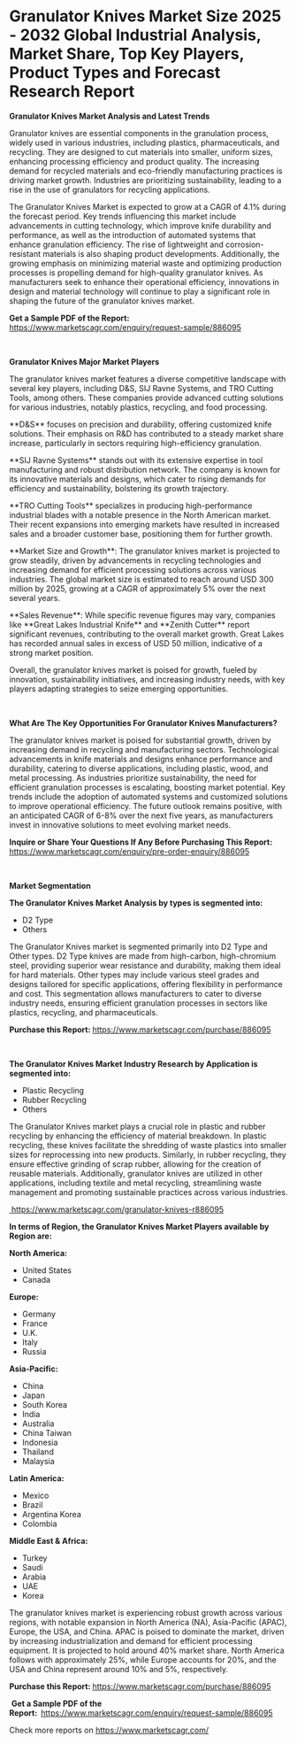 <p><h1>Granulator Knives Market Size 2025 - 2032 Global Industrial Analysis, Market Share, Top Key Players, Product Types and Forecast Research Report</h1></p><p><strong>Granulator Knives Market Analysis and Latest Trends</strong></p>
<p><p>Granulator knives are essential components in the granulation process, widely used in various industries, including plastics, pharmaceuticals, and recycling. They are designed to cut materials into smaller, uniform sizes, enhancing processing efficiency and product quality. The increasing demand for recycled materials and eco-friendly manufacturing practices is driving market growth. Industries are prioritizing sustainability, leading to a rise in the use of granulators for recycling applications. </p><p>The Granulator Knives Market is expected to grow at a CAGR of 4.1% during the forecast period. Key trends influencing this market include advancements in cutting technology, which improve knife durability and performance, as well as the introduction of automated systems that enhance granulation efficiency. The rise of lightweight and corrosion-resistant materials is also shaping product developments. Additionally, the growing emphasis on minimizing material waste and optimizing production processes is propelling demand for high-quality granulator knives. As manufacturers seek to enhance their operational efficiency, innovations in design and material technology will continue to play a significant role in shaping the future of the granulator knives market.</p></p>
<p><strong>Get a Sample PDF of the Report:&nbsp;</strong> <a href="https://www.marketscagr.com/enquiry/request-sample/886095?utm_campaign=2936&utm_medium=2&utm_source=Github&utm_content=ia&utm_term=10042025&utm_id=granulator-knives">https://www.marketscagr.com/enquiry/request-sample/886095</a></p>
<p>&nbsp;</p>
<p><strong>Granulator Knives Major Market Players</strong></p>
<p><p>The granulator knives market features a diverse competitive landscape with several key players, including D&S, SIJ Ravne Systems, and TRO Cutting Tools, among others. These companies provide advanced cutting solutions for various industries, notably plastics, recycling, and food processing.</p><p>**D&S** focuses on precision and durability, offering customized knife solutions. Their emphasis on R&D has contributed to a steady market share increase, particularly in sectors requiring high-efficiency granulation.</p><p>**SIJ Ravne Systems** stands out with its extensive expertise in tool manufacturing and robust distribution network. The company is known for its innovative materials and designs, which cater to rising demands for efficiency and sustainability, bolstering its growth trajectory.</p><p>**TRO Cutting Tools** specializes in producing high-performance industrial blades with a notable presence in the North American market. Their recent expansions into emerging markets have resulted in increased sales and a broader customer base, positioning them for further growth.</p><p>**Market Size and Growth**: The granulator knives market is projected to grow steadily, driven by advancements in recycling technologies and increasing demand for efficient processing solutions across various industries. The global market size is estimated to reach around USD 300 million by 2025, growing at a CAGR of approximately 5% over the next several years.</p><p>**Sales Revenue**: While specific revenue figures may vary, companies like **Great Lakes Industrial Knife** and **Zenith Cutter** report significant revenues, contributing to the overall market growth. Great Lakes has recorded annual sales in excess of USD 50 million, indicative of a strong market position.</p><p>Overall, the granulator knives market is poised for growth, fueled by innovation, sustainability initiatives, and increasing industry needs, with key players adapting strategies to seize emerging opportunities.</p></p>
<p>&nbsp;</p>
<p><strong>What Are The Key Opportunities For Granulator Knives Manufacturers?</strong></p>
<p><p>The granulator knives market is poised for substantial growth, driven by increasing demand in recycling and manufacturing sectors. Technological advancements in knife materials and designs enhance performance and durability, catering to diverse applications, including plastic, wood, and metal processing. As industries prioritize sustainability, the need for efficient granulation processes is escalating, boosting market potential. Key trends include the adoption of automated systems and customized solutions to improve operational efficiency. The future outlook remains positive, with an anticipated CAGR of 6-8% over the next five years, as manufacturers invest in innovative solutions to meet evolving market needs.</p></p>
<p><strong>Inquire or Share Your Questions If Any Before Purchasing This Report:</strong> <a href="https://www.marketscagr.com/enquiry/pre-order-enquiry/886095?utm_campaign=2936&utm_medium=2&utm_source=Github&utm_content=ia&utm_term=10042025&utm_id=granulator-knives">https://www.marketscagr.com/enquiry/pre-order-enquiry/886095</a></p>
<p>&nbsp;</p>
<p><strong>Market Segmentation</strong></p>
<p><strong>The Granulator Knives Market Analysis by types is segmented into:</strong></p>
<p><ul><li>D2 Type</li><li>Others</li></ul></p>
<p><p>The Granulator Knives market is segmented primarily into D2 Type and Other types. D2 Type knives are made from high-carbon, high-chromium steel, providing superior wear resistance and durability, making them ideal for hard materials. Other types may include various steel grades and designs tailored for specific applications, offering flexibility in performance and cost. This segmentation allows manufacturers to cater to diverse industry needs, ensuring efficient granulation processes in sectors like plastics, recycling, and pharmaceuticals.</p></p>
<p><strong>Purchase this Report:&nbsp;</strong><a href="https://www.marketscagr.com/purchase/886095?utm_campaign=2936&utm_medium=2&utm_source=Github&utm_content=ia&utm_term=10042025&utm_id=granulator-knives">https://www.marketscagr.com/purchase/886095</a></p>
<p>&nbsp;</p>
<p><strong>The Granulator Knives Market Industry Research by Application is segmented into:</strong></p>
<p><ul><li>Plastic Recycling</li><li>Rubber Recycling</li><li>Others</li></ul></p>
<p><p>The Granulator Knives market plays a crucial role in plastic and rubber recycling by enhancing the efficiency of material breakdown. In plastic recycling, these knives facilitate the shredding of waste plastics into smaller sizes for reprocessing into new products. Similarly, in rubber recycling, they ensure effective grinding of scrap rubber, allowing for the creation of reusable materials. Additionally, granulator knives are utilized in other applications, including textile and metal recycling, streamlining waste management and promoting sustainable practices across various industries.</p></p>
<p><a href="https://www.marketscagr.com/granulator-knives-r886095?utm_campaign=2936&utm_medium=2&utm_source=Github&utm_content=ia&utm_term=10042025&utm_id=granulator-knives">&nbsp;https://www.marketscagr.com/granulator-knives-r886095</a></p>
<p><strong>In terms of Region, the Granulator Knives Market Players available by Region are:</strong></p>
<p>
    <p> <strong> North America: </strong>
        <ul>
            <li>United States</li>
            <li>Canada</li>
        </ul>
        </p> 
    <p> <strong> Europe: </strong>
        <ul>
            <li>Germany</li>
            <li>France</li>
            <li>U.K.</li>
            <li>Italy</li>
            <li>Russia</li>
        </ul>
        </p> 
    <p> <strong> Asia-Pacific: </strong>
        <ul>
            <li>China</li>
            <li>Japan</li>
            <li>South Korea</li>
            <li>India</li>
            <li>Australia</li>
            <li>China Taiwan</li>
            <li>Indonesia</li>
            <li>Thailand</li>
            <li>Malaysia</li>
        </ul>
        </p> 
    <p> <strong> Latin America: </strong>
        <ul>
            <li>Mexico</li>
            <li>Brazil</li>
            <li>Argentina Korea</li>
            <li>Colombia</li>
        </ul>
        </p> 
    <p> <strong> Middle East & Africa: </strong>
        <ul>
            <li>Turkey</li>
            <li>Saudi</li>
            <li>Arabia</li>
            <li>UAE</li>
            <li>Korea</li>
        </ul>
    </p>
    </p>
<p><p>The granulator knives market is experiencing robust growth across various regions, with notable expansion in North America (NA), Asia-Pacific (APAC), Europe, the USA, and China. APAC is poised to dominate the market, driven by increasing industrialization and demand for efficient processing equipment. It is projected to hold around 40% market share. North America follows with approximately 25%, while Europe accounts for 20%, and the USA and China represent around 10% and 5%, respectively.</p></p>
<p><strong>Purchase this Report: </strong><a href="https://www.marketscagr.com/purchase/886095?utm_campaign=2936&utm_medium=2&utm_source=Github&utm_content=ia&utm_term=10042025&utm_id=granulator-knives">https://www.marketscagr.com/purchase/886095</a></p>
<p>&nbsp;<strong>Get a Sample PDF of the Report:&nbsp;&nbsp;</strong><a href="https://www.marketscagr.com/enquiry/request-sample/886095?utm_campaign=2936&utm_medium=2&utm_source=Github&utm_content=ia&utm_term=10042025&utm_id=granulator-knives">https://www.marketscagr.com/enquiry/request-sample/886095</a></p>
<p><strong></strong></p>
<p>Check more reports on <a href="https://www.marketscagr.com/?utm_campaign=2936&utm_medium=2&utm_source=Github&utm_content=ia&utm_term=10042025&utm_id=granulator-knives">https://www.marketscagr.com/</a></p>